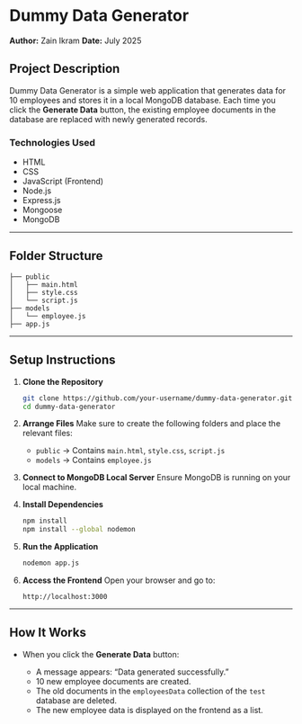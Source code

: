 # Dummy Data Generator

**Author:** Zain Ikram
**Date:** July 2025

## Project Description

Dummy Data Generator is a simple web application that generates data for 10 employees and stores it in a local MongoDB database. Each time you click the **Generate Data** button, the existing employee documents in the database are replaced with newly generated records.

### Technologies Used

* HTML
* CSS
* JavaScript (Frontend)
* Node.js
* Express.js
* Mongoose
* MongoDB

---

## Folder Structure

```
├── public
│   ├── main.html
│   ├── style.css
│   └── script.js
├── models
│   └── employee.js
├── app.js
```

---

## Setup Instructions

1. **Clone the Repository**

   ```bash
   git clone https://github.com/your-username/dummy-data-generator.git
   cd dummy-data-generator
   ```

2. **Arrange Files**
   Make sure to create the following folders and place the relevant files:

   * `public` → Contains `main.html`, `style.css`, `script.js`
   * `models` → Contains `employee.js`

3. **Connect to MongoDB Local Server**
   Ensure MongoDB is running on your local machine.

4. **Install Dependencies**

   ```bash
   npm install
   npm install --global nodemon
   ```

5. **Run the Application**

   ```bash
   nodemon app.js
   ```

6. **Access the Frontend**
   Open your browser and go to:

   ```
   http://localhost:3000
   ```

---

## How It Works

* When you click the **Generate Data** button:

  * A message appears: “Data generated successfully.”
  * 10 new employee documents are created.
  * The old documents in the `employeesData` collection of the `test` database are deleted.
  * The new employee data is displayed on the frontend as a list.

